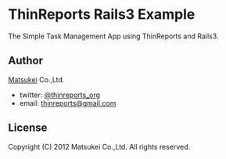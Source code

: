 # ThinReports Rails3 Example

The Simple Task Management App using ThinReports and Rails3.

## Author

[Matsukei](http://www.matsukei.co.jp) Co.,Ltd.

* twitter: [@thinreports_org](https://twitter.com/thinreports_org)
* email: [thinreports@gmail.com](mailto:thinreports@gmail.com)

## License

Copyright (C) 2012 Matsukei Co.,Ltd. All rights reserved.
